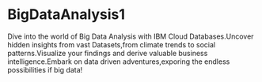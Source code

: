 # BigDataAnalysis1
Dive into the world of Big Data Analysis with IBM Cloud Databases.Uncover hidden insights from vast Datasets,from climate trends to social patterns.Visualize your findings and derive valuable business intelligence.Embark on data driven adventures,exporing the endless possibilities if big data!
